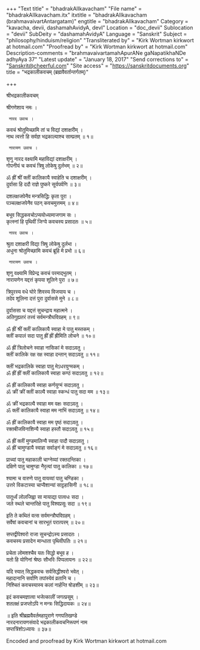 +++
"Text title" = "bhadrakAlIkavacham"
"File name" = "bhadrakAlIkavacham.itx"
itxtitle = "bhadrakAlIkavacham (brahmavaivartAntargatam)"
engtitle = "bhadrakAlIkavacham"
Category = "kavacha, devii, dashamahAvidyA, devI"
Location = "doc_devii"
Sublocation = "devii"
SubDeity = "dashamahAvidyA"
Language = "Sanskrit"
Subject = "philosophy/hinduism/religion"
"Transliterated by" = "Kirk Wortman kirkwort at hotmail.com"
"Proofread by" = "Kirk Wortman kirkwort at hotmail.com"
Description-comments = "brahmavaivartamahApurANe gaNapatikhaNDe adhyAya 37"
"Latest update" = "January 18, 2017"
"Send corrections to" = "Sanskrit@cheerful.com"
"Site access" = "https://sanskritdocuments.org"
title = "भद्रकालीकवचम् (ब्रह्मवैवर्तान्तर्गतम्)"

+++
  
 श्रीभद्रकालीकवचम्   
  
श्रीगणेशाय नमः ।  
  
     नारद उवाच ।  
कवचं श्रोतुमिच्छामि तां च विद्यां दशाक्षरीम् ।  
नाथ त्वत्तो हि सर्वज्ञ भद्रकाल्याश्च साम्प्रतम् ॥ १॥  
  
     नारायण उवाच ।  
शृणु नारद वक्ष्यामि महाविद्यां दशाक्षरीम् ।  
गोपनीयं च कवचं त्रिषु लोकेषु दुर्लभम् ॥ २॥  
  
ॐ ह्रीं श्रीं क्लीं कालिकायै स्वाहेति च दशाक्षरीम् ।  
दुर्वासा हि ददौ राज्ञे पुष्करे सूर्यपर्वणि ॥ ३॥  
  
दशलक्षजपेनैव मन्त्रसिद्धिः कृता पुरा ।  
पञ्चलक्षजपेनैव पठन् कवचमुत्तमम् ॥ ४॥  
  
बभूव सिद्धकवचोऽप्ययोध्यामाजगाम सः ।  
कृत्स्नां हि पृथिवीं जिग्ये कवचस्य प्रसादतः ॥ ५॥  
  
     नारद उवाच ।  
श्रुता दशाक्षरी विद्या त्रिषु लोकेषु दुर्लभा ।  
अधुना श्रोतुमिच्छामि कवचं ब्रूहि मे प्रभो ॥ ६॥  
  
     नारायण उवाच ।  
शृणु वक्ष्यामि विप्रेन्द्र कवचं परमाद्भुतम् ।  
नारायणेन यद्दत्तं कृपया शूलिने पुरा ॥ ७॥  
  
त्रिपुरस्य वधे घोरे शिवस्य विजयाय च ।  
तदेव शूलिना दत्तं पुरा दुर्वाससे मुने ॥ ८॥  
  
दुर्वाससा च यद्दत्तं सुचन्द्राय महात्मने ।  
अतिगुह्यतरं तत्त्वं सर्वमन्त्रौघविग्रहम् ॥ ९॥  
  
ॐ ह्रीं श्रीं क्लीं कालिकायै स्वाहा मे पातु मस्तकम् ।  
क्लीं कपालं सदा पातु ह्रीं ह्रीं ह्रीमिति लोचने ॥ १०॥  
  
ॐ ह्रीं त्रिलोचने स्वाहा नासिकां मे सदाऽवतु ।  
क्लीं कालिके रक्ष रक्ष स्वाहा दन्तान् सदाऽवतु ॥ ११॥  
  
क्लीं भद्रकालिके स्वाहा पातु मेऽधरयुग्मकम् ।  
ॐ ह्रीं ह्रीं क्लीं कालिकायै स्वाहा कण्ठं सदाऽवतु ॥ १२॥  
  
ॐ ह्रीं कालिकायै स्वाहा कर्णयुग्मं सदाऽवतु ।  
ॐ क्रीं क्रीं क्लीं काल्यै स्वाहा स्कन्धं पातु सदा मम ॥ १३॥  
  
ॐ क्रीं भद्रकाल्यै स्वाहा मम वक्षः सदाऽवतु ।  
ॐ क्लीं कालिकायै स्वाहा मम नाभिं सदाऽवतु ॥ १४॥  
  
ॐ ह्रीं कालिकायै स्वाहा मम पृष्ठं सदाऽवतु ।  
रक्तबीजविनाशिन्यै स्वाहा हस्तौ सदाऽवतु ॥ १५॥  
  
ॐ ह्रीं क्लीं मुण्डमालिन्यै स्वाहा पादौ सदाऽवतु ।  
ॐ ह्रीं चामुण्डायै स्वाहा सर्वाङ्गं मे सदाऽवतु ॥ १६॥  
  
प्राच्यां पातु महाकाली चाग्नेय्यां रक्तदन्तिका ।  
दक्षिणे पातु चामुण्डा नैरृत्यां पातु कालिका ॥ १७॥  
  
श्यामा च वारुणे पातु वायव्यां पातु चण्डिका ।  
उत्तरे विकटास्या चाप्यैशान्यां साट्टहासिनी ॥ १८॥  
  
पातूर्ध्वं लोलजिह्वा सा मायाद्या पात्वधः सदा ।  
जले स्थले चान्तरिक्षे पातु विश्वप्रसूः सदा ॥ १९॥  
  
इति ते कथितं वत्स सर्वमन्त्रौघविग्रहम् ।  
सर्वेषां कवचानां च सारभूतं परात्परम् ॥ २०॥  
  
सप्तद्वीपेश्वरो राजा सुचन्द्रोऽस्य प्रसादतः ।  
कवचस्य प्रसादेन मान्धाता पृथिवीपतिः ॥ २१॥  
  
प्रचेता लोमशश्चैव यतः सिद्धो बभूव ह ।  
यतो हि योगिनां श्रेष्ठः सौभरिः पिप्पलायनः ॥ २२॥  
  
यदि स्यात् सिद्धकवचः सर्वसिद्धीश्वरो भवेत् ।  
महादानानि सर्वाणि तपांस्येवं व्रतानि च ।  
निश्चितं कवचस्यास्य कलां नार्हन्ति षोडशीम् ॥ २३॥  
  
इदं कवचमज्ञात्वा भजेत्कालीं जगत्प्रसूम् ।  
शतलक्षं प्रजप्तोऽपि न मन्त्रः सिद्धिदायकः ॥ २४॥  
  
॥ इति श्रीब्रह्मवैवर्तमहापुराणे गणपतिखण्डे  
नारदनारायणसंवादे भद्रकालीकवचनिरूपणं नाम  
सप्तत्रिंशोऽध्यायः ॥ ३७॥  
  
  
Encoded and proofread by Kirk Wortman kirkwort at hotmail.com  
  
